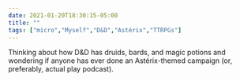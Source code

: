 ```yaml
---
date: 2021-01-20T18:30:15-05:00
title: ""
tags: ["micro","Myself","D&D","Astérix","TTRPGs"]
---
```

Thinking about how D&D has druids, bards, and magic potions and wondering if anyone has ever done an Astérix-themed campaign (or, preferably, actual play podcast).
